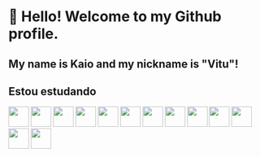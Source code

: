 # 👋 Hello! Welcome to my Github profile.
## My name is Kaio and my nickname is "Vitu"!

## Estou estudando

<img loading="lazy" src="https://cdn.jsdelivr.net/gh/devicons/devicon@latest/icons/html5/html5-plain-wordmark.svg" width="40" height="40"/> <img loading="lazy" src="https://cdn.jsdelivr.net/gh/devicons/devicon@latest/icons/css3/css3-original-wordmark.svg" width="40" height="40"/> <img loading="lazy" src="https://cdn.jsdelivr.net/gh/devicons/devicon@latest/icons/java/java-original-wordmark.svg" width="40" height="40" /> 
<img loading="lazy" src="https://cdn.jsdelivr.net/gh/devicons/devicon@latest/icons/javascript/javascript-original.svg" width="40" height="40"/> <img loading="lazy" src="https://cdn.jsdelivr.net/gh/devicons/devicon@latest/icons/typescript/typescript-original.svg" width="40" height="40"/> 
<img loading="lazy" src="https://cdn.jsdelivr.net/gh/devicons/devicon@latest/icons/csharp/csharp-plain.svg" width="40" height="40"/> <img loading="lazy" src="https://cdn.jsdelivr.net/gh/devicons/devicon@latest/icons/php/php-plain.svg" width="40" height="40"/> <img src="https://cdn.jsdelivr.net/gh/devicons/devicon@latest/icons/python/python-original-wordmark.svg" width="40" height="40"/> <img src="https://cdn.jsdelivr.net/gh/devicons/devicon@latest/icons/threedsmax/threedsmax-original.svg" width="40" height="40" /> <img src="https://cdn.jsdelivr.net/gh/devicons/devicon@latest/icons/threedsmax/threedsmax-original.svg" width="40" height="40" /> <img src="https://cdn.jsdelivr.net/gh/devicons/devicon@latest/icons/threedsmax/threedsmax-original.svg" width="40" height="40"/> <img src="https://cdn.jsdelivr.net/gh/devicons/devicon@latest/icons/threedsmax/threedsmax-original.svg" width="40" height="40"/> <img src="https://cdn.jsdelivr.net/gh/devicons/devicon@latest/icons/threedsmax/threedsmax-original.svg"  width="40" height="40"/>










